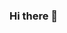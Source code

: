 ### Hi there 👋

<!--
**MurungaEtyang/MurungaEtyang** is a ✨ _special_ ✨ repository because its `README.md` (this file) appears on your GitHub profile.

Here are some ideas to get you started:
(https://github-readme-stats-sigma-five.vercel.app/api?username=MurungaEtyang&show_icons=true&theme=dracula&rank_icon=github)
- 🔭 I’m currently working on ...
- 🌱 I’m currently learning ...
- 👯 I’m looking to collaborate on ...
- 🤔 I’m looking for help with ...
- 💬 Ask me about ...
- 📫 How to reach me: ...
- 😄 Pronouns: ...
- ⚡ Fun fact: ...
-->
